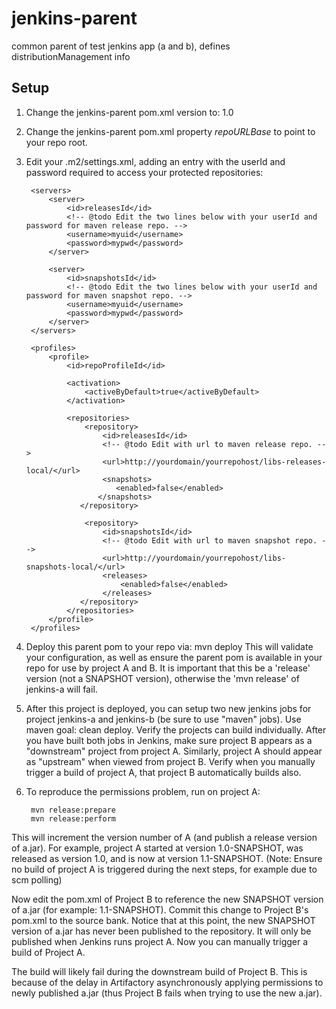 jenkins-parent
==============

common parent of test jenkins app (a and b), defines distributionManagement info


Setup
-----
1. Change the jenkins-parent pom.xml version to: 1.0
2. Change the jenkins-parent pom.xml property *repoURLBase* to point to your repo root.
3. Edit your .m2/settings.xml, adding an entry with the userId and password required to access your protected repositories:

        <servers>
            <server>
                <id>releasesId</id>
                <!-- @todo Edit the two lines below with your userId and password for maven release repo. -->
                <username>myuid</username>
                <password>mypwd</password>
            </server>

            <server>
                <id>snapshotsId</id>
                <!-- @todo Edit the two lines below with your userId and password for maven snapshot repo. -->
                <username>myuid</username>
                <password>mypwd</password>
            </server>
        </servers>

        <profiles>
            <profile>
                <id>repoProfileId</id>

                <activation>
                    <activeByDefault>true</activeByDefault>
                </activation>

                <repositories>
                    <repository>
                        <id>releasesId</id>
                        <!-- @todo Edit with url to maven release repo. -->
                        <url>http://yourdomain/yourrepohost/libs-releases-local/</url>
                        <snapshots>
                           <enabled>false</enabled>
                       </snapshots>
                   </repository>

                    <repository>
                        <id>snapshotsId</id>
                        <!-- @todo Edit with url to maven snapshot repo. -->
                        <url>http://yourdomain/yourrepohost/libs-snapshots-local/</url>
                        <releases>
                            <enabled>false</enabled>
                        </releases>
                   </repository>
                </repositories>
            </profile>
        </profiles>
4. Deploy this parent pom to your repo via: mvn deploy
        This will validate your configuration, as well as ensure the parent pom is available in your repo for use by project A and B.
        It is important that this be a 'release' version (not a SNAPSHOT version), otherwise the 'mvn release' of jenkins-a will fail.
5. After this project is deployed, you can setup two new jenkins jobs for project jenkins-a and jenkins-b (be sure to use
"maven" jobs). Use maven goal: clean deploy. Verify the projects can build individually. After you have built both jobs in Jenkins, make sure project B
appears as a "downstream" project from project A. Similarly, project A should appear as "upstream" when viewed from project B.
Verify when you manually trigger a build of project A, that project B automatically builds also.
6. To reproduce the permissions problem, run on project A:

        mvn release:prepare
        mvn release:perform

 This will increment the version number of A (and publish a release version of a.jar).
For example, project A started at version 1.0-SNAPSHOT, was released as version 1.0, and is now at version 1.1-SNAPSHOT.
(Note: Ensure no build of project A is triggered during the next steps, for example due to scm polling)

Now edit the pom.xml of Project B to reference the new SNAPSHOT version of a.jar (for example: 1.1-SNAPSHOT).
Commit this change to Project B's pom.xml to the source bank.
Notice that at this point, the new SNAPSHOT version of a.jar has never been published to the repository. It will only be published when Jenkins runs project A.
 Now you can manually trigger a build of Project A.

The build will likely fail during the downstream build of Project B. This is because of the delay in Artifactory
asynchronously applying permissions to newly published a.jar (thus Project B fails when trying to use the new a.jar).

